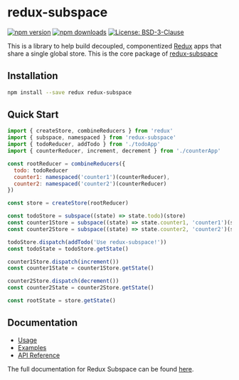 # redux-subspace

[![npm version](https://img.shields.io/npm/v/redux-subspace.svg?style=flat-square)](https://www.npmjs.com/package/redux-subspace)
[![npm downloads](https://img.shields.io/npm/dm/redux-subspace.svg?style=flat-square)](https://www.npmjs.com/package/redux-subspace)
[![License: BSD-3-Clause](https://img.shields.io/npm/l/redux-subspace.svg?style=flat-square)](/LICENSE.md)

This is a library to help build decoupled, componentized [Redux](http://redux.js.org/) apps that share a single global store. This is the core package of [redux-subspace](/)

## Installation

```sh
npm install --save redux redux-subspace
```

## Quick Start

```javascript
import { createStore, combineReducers } from 'redux'
import { subspace, namespaced } from 'redux-subspace'
import { todoReducer, addTodo } from './todoApp'
import { counterReducer, increment, decrement } from './counterApp'

const rootReducer = combineReducers({
  todo: todoReducer
  counter1: namespaced('counter1')(counterReducer),
  counter2: namespaced('counter2')(counterReducer)
})

const store = createStore(rootReducer)

const todoStore = subspace((state) => state.todo)(store)
const counter1Store = subspace((state) => state.counter1, 'counter1')(store)
const counter2Store = subspace((state) => state.counter2, 'counter2')(store)

todoStore.dispatch(addTodo('Use redux-subspace!'))
const todoState = todoStore.getState()

counter1Store.dispatch(increment())
const counter1State = counter1Store.getState()

counter2Store.dispatch(decrement())
const counter2State = counter2Store.getState()

const rootState = store.getState()
```

## Documentation

* [Usage](https://ioof-holdings.github.io/redux-subspace/docs/basics/CreatingSubspaces.html)
* [Examples](https://ioof-holdings.github.io/redux-subspace/docs/Examples.html#redux-subspace)
* [API Reference](https://ioof-holdings.github.io/redux-subspace/packages/redux-subspace/docs/api/)

The full documentation for Redux Subspace can be found [here](https://ioof-holdings.github.io/redux-subspace/).
